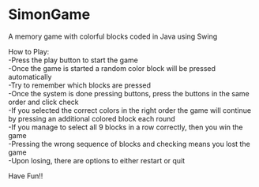# SimonGame

A memory game with colorful blocks coded in Java using Swing

How to Play: <br />
-Press the play button to start the game <br />
-Once the game is started a random color block will be pressed automatically<br />
-Try to remember which blocks are pressed <br />
-Once the system is done pressing buttons, press the buttons in the same order and click check <br />
-If you selected the correct colors in the right order the game will continue by pressing an additional colored block each round <br />
-If you manage to select all 9 blocks in a row correctly, then you win the game <br />
-Pressing the wrong sequence of blocks and checking means you lost the game <br />
-Upon losing, there are options to either restart or quit <br />

Have Fun!!

